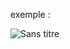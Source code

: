 exemple :

![Sans titre](https://github.com/fk-crafter/100days-of-code/assets/127132293/a0f94973-58f1-4b6e-9c19-13163833fdf7)
